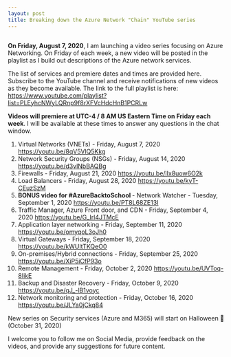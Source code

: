 ```yaml
---
layout: post
title: Breaking down the Azure Network "Chain" YouTube series
---
```


<!-- wp:image {"align":"center","id":398,"sizeSlug":"large","className":"is-style-rounded"} -->
<div class="wp-block-image is-style-rounded"><figure class="aligncenter size-large"><img src="https://captainhyperscaler.files.wordpress.com/2020/02/image-1.png?w=300" alt="" class="wp-image-398"/></figure></div>
<!-- /wp:image -->

<!-- wp:paragraph -->
<p><strong>On Friday, August 7, 2020</strong>, I am launching a video series focusing on Azure Networking.  On Friday of each week, a new video will be posted in the playlist as I build out descriptions of the Azure network services.</p>
<!-- /wp:paragraph -->

<!-- wp:paragraph -->
<p>The list of services and premiere dates and times are provided here.  Subscribe to the YouTube channel and receive notifications of new videos as they become available.  The link to the full playlist is here: <a href="https://www.youtube.com/playlist?list=PLEyhcNWyLQRnp9f8rXFVcHdcHnB1PCRLw" target="_blank" rel="noreferrer noopener">https://www.youtube.com/playlist?list=PLEyhcNWyLQRnp9f8rXFVcHdcHnB1PCRLw</a></p>
<!-- /wp:paragraph -->

<!-- wp:paragraph -->
<p><strong>Videos will premiere at UTC-4 / 8 AM US Eastern Time on Friday each week</strong>.  I will be available at these times to answer any questions in the chat window.</p>
<!-- /wp:paragraph -->

<!-- wp:list {"ordered":true} -->
<ol><li>Virtual Networks (VNETs) - Friday, August 7, 2020 <a rel="noreferrer noopener" href="https://youtu.be/8qV5VlQ5Kkg" target="_blank">https://youtu.be/8qV5VlQ5Kkg</a></li><li>Network Security Groups (NSGs) - Friday, August 14, 2020 <a rel="noreferrer noopener" href="https://youtu.be/d3vlNbBAQBg" target="_blank">https://youtu.be/d3vlNbBAQBg</a></li><li>Firewalls - Friday, August 21, 2020 <a rel="noreferrer noopener" href="https://youtu.be/lIx8uow6O2k" target="_blank">https://youtu.be/lIx8uow6O2k</a></li><li>Load Balancers - Friday, August 28, 2020 <a rel="noreferrer noopener" href="https://youtu.be/kyT-CEuzSzM" target="_blank">https://youtu.be/kyT-CEuzSzM</a></li><li><strong>BONUS video for #AzureBacktoSchool </strong>- Network Watcher - Tuesday, September 1, 2020 <a rel="noreferrer noopener" href="https://youtu.be/PT8L68ZE13I" target="_blank">https://youtu.be/PT8L68ZE13I</a></li><li>Traffic Manager, Azure Front door, and CDN - Friday, September 4, 2020 <a rel="noreferrer noopener" href="https://youtu.be/G_Irl4JTMcE" target="_blank">https://youtu.be/G_Irl4JTMcE</a></li><li>Application layer networking - Friday, September 11, 2020 <a rel="noreferrer noopener" href="https://youtu.be/omyqoL3oJh0" target="_blank">https://youtu.be/omyqoL3oJh0</a></li><li>Virtual Gateways - Friday, September 18, 2020 <a rel="noreferrer noopener" href="https://youtu.be/kWUltTKQeO0" target="_blank">https://youtu.be/kWUltTKQeO0</a></li><li>On-premises/Hybrid connections - Friday, September 25, 2020 <a rel="noreferrer noopener" href="https://youtu.be/XiP5iCfP93o" target="_blank">https://youtu.be/XiP5iCfP93o</a></li><li>Remote Management - Friday, October 2, 2020 <a rel="noreferrer noopener" href="https://youtu.be/UVToq-8IikE" target="_blank">https://youtu.be/UVToq-8IikE</a></li><li>Backup and Disaster Recovery - Friday, October 9, 2020 <a rel="noreferrer noopener" href="https://youtu.be/qJ_-lB1voyc" target="_blank">https://youtu.be/qJ_-lB1voyc</a></li><li>Network monitoring and protection - Friday, October 16, 2020 <a href="https://youtu.be/JLYa0jCkq84" target="_blank" rel="noreferrer noopener">https://youtu.be/JLYa0jCkq84</a></li></ol>
<!-- /wp:list -->

<!-- wp:paragraph -->
<p>New series on Security services (Azure and M365) will start on Halloween 🎃 (October 31, 2020)</p>
<!-- /wp:paragraph -->

<!-- wp:paragraph -->
<p>I welcome you to follow me on Social Media, provide feedback on the videos, and provide any suggestions for future content.</p>
<!-- /wp:paragraph -->